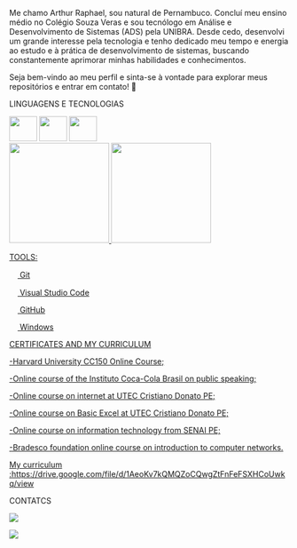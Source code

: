 Me chamo Arthur Raphael, sou natural de Pernambuco. Concluí meu ensino médio no Colégio Souza Veras e sou tecnólogo em Análise e Desenvolvimento de Sistemas (ADS) pela UNIBRA. Desde cedo, desenvolvi um grande interesse pela tecnologia e tenho dedicado meu tempo e energia ao estudo e à prática de desenvolvimento de sistemas, buscando constantemente aprimorar minhas habilidades e conhecimentos.

Seja bem-vindo ao meu perfil e sinta-se à vontade para explorar meus repositórios e entrar em contato! 🚀


LINGUAGENS E TECNOLOGIAS

<img src="https://cdn.jsdelivr.net/gh/devicons/devicon/icons/javascript/javascript-original.svg" width="50" height="45" /> 

<img src="https://cdn.jsdelivr.net/gh/devicons/devicon/icons/html5/html5-original.svg" width="50" height="45" /> 

<img src="https://cdn.jsdelivr.net/gh/devicons/devicon/icons/css3/css3-original.svg" width="50" height="45" /> 

<div>
<a href="https://github.com/ArthurRaphael">
<img height="180em" src="https://github-readme-stats.vercel.app/api/top-langs/?username=ArthurRaphael&layout=compact&langs_count=7&theme=dracula"/>
<img height="180em" src="https://github-readme-stats.vercel.app/api?username=ArthurRaphael&show_icons=true&theme=dracula&include_all_commits=true&count_private=true"/>
<div>
 
TOOLS:

<img src="https://cdn.jsdelivr.net/gh/devicons/devicon/icons/git/git-original.svg" width="15" height="15"/>  Git

<img src="https://cdn.jsdelivr.net/gh/devicons/devicon/icons/vscode/vscode-original.svg" width="15" height="15"/>  Visual Studio Code

 <img src="https://cdn.jsdelivr.net/gh/devicons/devicon/icons/github/github-original.svg" width="15" height="10" />  GitHub

 <img src="https://cdn.jsdelivr.net/gh/devicons/devicon/icons/windows8/windows8-original.svg" width="15" height="10" />  Windows

 CERTIFICATES AND MY CURRICULUM
 
 -Harvard University CC150 Online Course;
 
 -Online course of the Instituto Coca-Cola Brasil on public speaking;
 
 -Online course on internet at UTEC Cristiano Donato PE;
 
 -Online course on Basic Excel at UTEC Cristiano Donato PE;
 
 -Online course on information technology from SENAI PE;
 
 -Bradesco foundation online course on introduction to computer networks.
 
 My curriculum :https://drive.google.com/file/d/1AeoKv7kQMQZoCQwgZtFnFeFSXHCoUwkq/view
 
 CONTATCS

<a href="https://instagram.com/raffa_alvesbr" target="_blank"><img src="https://img.shields.io/badge/-Instagram-%23E4405F?style=for-the-badge&logo=instagram&logoColor=white" target="_blank"></a>

<a href = "arthurraphael559@gmail.com"><img src="https://img.shields.io/badge/Gmail-D14836?style=for-the-badge&logo=gmail&logoColor=white" target="_blank"></a>
 
 
 











